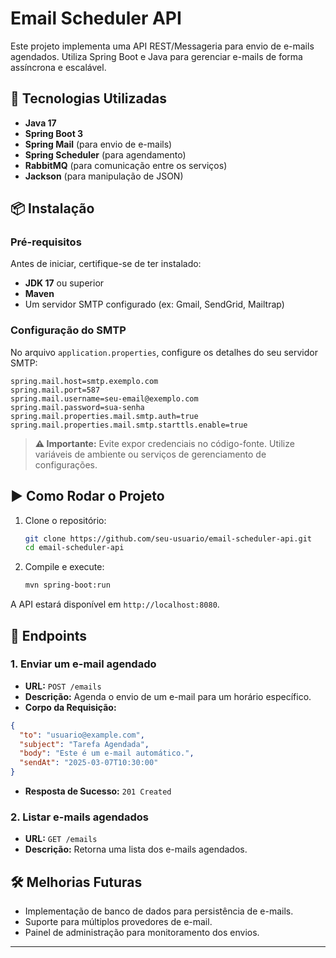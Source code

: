 # Email Scheduler API

Este projeto implementa uma API REST/Messageria para envio de e-mails agendados. Utiliza Spring Boot e Java para gerenciar e-mails de forma assíncrona e escalável.

## 🚀 Tecnologias Utilizadas

- **Java 17**
- **Spring Boot 3**
- **Spring Mail** (para envio de e-mails)
- **Spring Scheduler** (para agendamento)
- **RabbitMQ** (para comunicação entre os serviços)
- **Jackson** (para manipulação de JSON)

## 📦 Instalação

### Pré-requisitos

Antes de iniciar, certifique-se de ter instalado:

- **JDK 17** ou superior
- **Maven**
- Um servidor SMTP configurado (ex: Gmail, SendGrid, Mailtrap)

### Configuração do SMTP

No arquivo `application.properties`, configure os detalhes do seu servidor SMTP:

```properties
spring.mail.host=smtp.exemplo.com
spring.mail.port=587
spring.mail.username=seu-email@exemplo.com
spring.mail.password=sua-senha
spring.mail.properties.mail.smtp.auth=true
spring.mail.properties.mail.smtp.starttls.enable=true
```

> **⚠️ Importante:** Evite expor credenciais no código-fonte. Utilize variáveis de ambiente ou serviços de gerenciamento de configurações.

## ▶️ Como Rodar o Projeto

1. Clone o repositório:
   ```sh
   git clone https://github.com/seu-usuario/email-scheduler-api.git
   cd email-scheduler-api
   ```
2. Compile e execute:
   ```sh
   mvn spring-boot:run
   ```

A API estará disponível em `http://localhost:8080`.

## 📌 Endpoints

### 1. Enviar um e-mail agendado

- **URL:** `POST /emails`
- **Descrição:** Agenda o envio de um e-mail para um horário específico.
- **Corpo da Requisição:**

```json
{
  "to": "usuario@example.com",
  "subject": "Tarefa Agendada",
  "body": "Este é um e-mail automático.",
  "sendAt": "2025-03-07T10:30:00"
}
```

- **Resposta de Sucesso:** `201 Created`

### 2. Listar e-mails agendados

- **URL:** `GET /emails`
- **Descrição:** Retorna uma lista dos e-mails agendados.

## 🛠️ Melhorias Futuras

- Implementação de banco de dados para persistência de e-mails.
- Suporte para múltiplos provedores de e-mail.
- Painel de administração para monitoramento dos envios.


---

